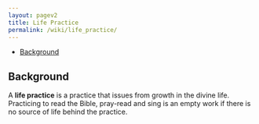 ```yaml
---
layout: pagev2
title: Life Practice
permalink: /wiki/life_practice/
---
```

- [Background](#background)

## Background

A **life practice** is a practice that issues from growth in the divine life. Practicing to read the Bible, pray-read and sing is an empty work if there is no source of life behind the practice.
